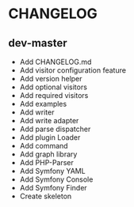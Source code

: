 # CHANGELOG

## dev-master

- Add CHANGELOG.md
- Add visitor configuration feature
- Add version helper
- Add optional visitors
- Add required visitors
- Add examples
- Add writer
- Add write adapter
- Add parse dispatcher
- Add plugin Loader
- Add command
- Add graph library
- Add PHP-Parser
- Add Symfony YAML
- Add Symfony Console
- Add Symfony Finder
- Create skeleton

